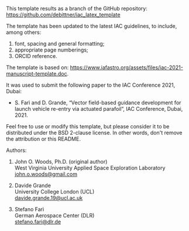 This template results as a branch of the GitHub repository:
<https://github.com/debittner/iac_latex_template>
  
The template has been updated to the latest IAC guidelines, to include, among others:   
1. font, spacing and general formatting;
2. appropriate page numberings;
3. ORCID reference. 

The template is based on: <https://www.iafastro.org/assets/files/iac-2021-manuscript-template.doc>.

It was used to submit the following paper to the IAC Conference 2021, Dubai:  
- S. Farì and D. Grande, “Vector field-based guidance development for launch vehicle re-entry via actuated parafoil”, 
IAC Conference, Dubai, 2021. 

Feel free to use or modify this template, but please consider it to be
distributed under the BSD 2-clause license. In other words, don't remove
the attribution or this README.

Authors: 
1) John O. Woods, Ph.D. (original author)  
West Virginia University Applied Space Exploration Laboratory  
john.o.woods@gmail.com  

2) Davide Grande  
University College London (UCL)  
davide.grande.19@ucl.ac.uk  

3) Stefano Farì  
German Aerospace Center (DLR)  
stefano.fari@dlr.de  
